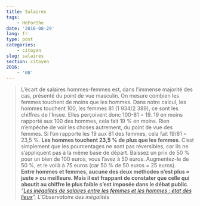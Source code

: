 ```yaml
---
title: Salaires
tags:
    - HeForShe
date: '2016-08-29'
lang: fr
type: post
categories:
    - citoyen
slug: salaires
section: citoyen
2016:
    - '08'
---
```


> L’écart de salaires hommes-femmes est, dans l’immense majorité des cas, présenté du point de vue masculin. On mesure combien les femmes touchent de moins que les hommes. Dans notre calcul, les hommes touchent 100, les femmes 81 (1 934/2 389), ce sont les chiffres de l’Insee. Elles perçoivent donc 100-81 = 19. 19 en moins rapporté aux 100 des hommes, cela fait 19 % en moins. Rien n’empêche de voir les choses autrement, du point de vue des femmes. Si l’on rapporte les 19 aux 81 des femmes, cela fait 19/81 = 23,5 %. **Les hommes touchent 23,5 % de plus que les femmes**. C’est simplement que les pourcentages ne sont pas réversibles, car ils ne s’appliquent pas à la même base de départ. Baissez un prix de 50 % pour un bien de 100 euros, vous l’avez à 50 euros. Augmentez-le de 50 %, et le voilà à 75 euros (car 50 % de 50 euros = 25 euros).  
> **Entre hommes et femmes, aucune des deux méthodes n’est plus « juste » ou meilleure. Mais il est frappant de constater que celle qui aboutit au chiffre le plus faible s’est imposée dans le débat public**.  
> <cite>"[Les inégalités de salaires entre les femmes et les hommes : état des lieux](http://www.inegalites.fr/spip.php?page=presentation&id_article=576&id_rubrique=223)", L'Observatoire des inégalités</cite>
